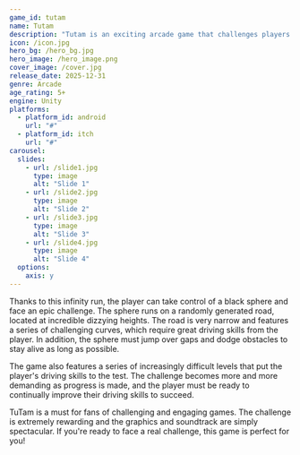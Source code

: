 ```yaml
---
game_id: tutam
name: Tutam
description: "Tutam is an exciting arcade game that challenges players to navigate a series of increasingly difficult levels while avoiding obstacles and collecting power-ups."
icon: /icon.jpg
hero_bg: /hero_bg.jpg
hero_image: /hero_image.png
cover_image: /cover.jpg
release_date: 2025-12-31
genre: Arcade
age_rating: 5+
engine: Unity
platforms:
  - platform_id: android
    url: "#"
  - platform_id: itch
    url: "#"
carousel:
  slides:
    - url: /slide1.jpg
      type: image
      alt: "Slide 1"
    - url: /slide2.jpg
      type: image
      alt: "Slide 2"
    - url: /slide3.jpg
      type: image
      alt: "Slide 3"
    - url: /slide4.jpg
      type: image
      alt: "Slide 4"
  options:
    axis: y
---
```


Thanks to this infinity run, the player can take control of a black sphere and face an epic challenge. The sphere runs on a randomly generated road, located at incredible dizzying heights. The road is very narrow and features a series of challenging curves, which require great driving skills from the player. In addition, the sphere must jump over gaps and dodge obstacles to stay alive as long as possible.

The game also features a series of increasingly difficult levels that put the player's driving skills to the test. The challenge becomes more and more demanding as progress is made, and the player must be ready to continually improve their driving skills to succeed.

TuTam is a must for fans of challenging and engaging games. The challenge is extremely rewarding and the graphics and soundtrack are simply spectacular. If you're ready to face a real challenge, this game is perfect for you!
